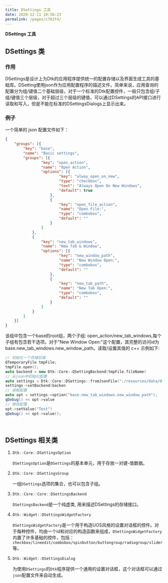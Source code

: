 ```yaml
---
title: DSettings 工具
date: 2020-12-11 10:56:23
permalink: /pages/c763f4/
---
```




**DSettings 工具**

## DSettings 类

### 作用

DSettings是设计上为Dtk的应用程序提供统一的配置存储以及界面生成工具的基础库。DSetting使用json作为应用配置程序的描述文件。简单来说，应用查询的配置分为组/键值二个基础层级，对于一个标准的Dtk配置控件，一般只包含组/子组/键值三个层级，对于超过三个层级的键值，可以通过DSettings的API接口进行读取和写入，但是不能在标准的DSettingsDialogs上显示出来。

### 例子

一个简单的 json 配置文件如下：

```json
{
    "groups": [{
        "key": "base",
        "name": "Basic settings",
        "groups": [{
                "key": "open_action",
                "name": "Open Action",
                "options": [{
                        "key": "alway_open_on_new",
                        "type": "checkbox",
                        "text": "Always Open On New Windows",
                        "default": true
                    },
                    {
                        "key": "open_file_action",
                        "name": "Open File:",
                        "type": "combobox",
                        "default": ""
                    }
                ]
            },
            {
                "key": "new_tab_windows",
                "name": "New Tab & Window",
                "options": [{
                        "key": "new_window_path",
                        "name": "New Window Open:",
                        "type": "combobox",
                        "default": ""
                    },
                    {
                        "key": "new_tab_path",
                        "name": "New Tab Open:",
                        "type": "combobox",
                        "default": ""
                    }
                ]
            }
        ]
    }]
}
```

该组中包含一个base的root组，两个子组: open_action/new_tab_windows,每个子组有包含若干选项。对于"New Window Open:"这个配置，其完整的访问id为base.new_tab_windows.new_window_path。读取/设置其值的 c++ 示例如下:

```cpp
// 初始化一个存储后端
QTemporaryFile tmpFile;
tmpFile.open();
auto backend = new Dtk::Core::QSettingBackend(tmpFile.fileName(
// 从json中初始化配置
auto settings = Dtk::Core::DSettings::fromJsonFile(":/resources/data/dfm-settings.json");
settings->setBackend(backen
// 读取配置
auto opt = settings->option("base.new_tab_windows.new_window_path");
qDebug() << opt->value
// 修改配置
opt->setValue("Test")
qDebug() << opt->value();
```

<br>

## DSettings 相关类

1. ```cpp
   Dtk::Core::DSettingsOption
   ```

   `DSettingsOption`是`DSettings`的基本单元，用于存放一对键-值数据。

2. ```cpp
   Dtk::Core::DSettingsGroup
   ```

   一组`DSettings`选项的集合，也可以包含子组。

3. ```cpp
   Dtk::Core::Core::DSettingsBackend
   ```

   `DSettingsBackend`是一个纯虚类, 用来描述DSettings的存储接口。

4. ```cpp
   Dtk::Widget::DSettingsWidgetFactory
   ```

   `DSettingsWidgetFactory`是一个用于构造UOS风格的设置对话框的控件。对于每种控件，均由一个id和对应的构造函数来组成，`DSettingsWidgetFactory`内置了许多基础的控件，包括：`checkbox/lineedit/combobox/spinbutton/buttongroup/radiogroup/slider`等。

5. ```cpp
   Dtk::Widget::DSettingsDialog
   ```

   为使用`DSettings`的`Dtk`程序提供一个通用的设置对话框，这个对话框可以通过`json`配置文件来自动生成。